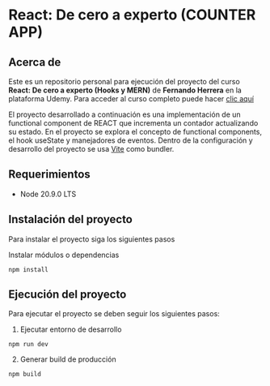 # React: De cero a experto (COUNTER APP)

## Acerca de

Este es un repositorio personal para ejecución del proyecto del curso **React: De cero a experto (Hooks y MERN)** de **Fernando Herrera** en la plataforma Udemy. Para acceder al curso completo puede hacer [clic aquí](https://www.udemy.com/course/react-cero-experto/)

El proyecto desarrollado a continuación es una implementación de un functional component de REACT que incrementa un contador actualizando su estado. En el proyecto se explora el concepto de functional components, el hook useState y manejadores de eventos. Dentro de la configuración y desarrollo del proyecto se usa [Vite](https://vitejs.dev/) como bundler.

## Requerimientos

- Node 20.9.0 LTS

## Instalación del proyecto

Para instalar el proyecto siga los siguientes pasos

Instalar módulos o dependencias

```
npm install
```

## Ejecución del proyecto

Para ejecutar el proyecto se deben seguir los siguientes pasos:

1. Ejecutar entorno de desarrollo

```
npm run dev
```

2. Generar build de producción

```
npm build
```
